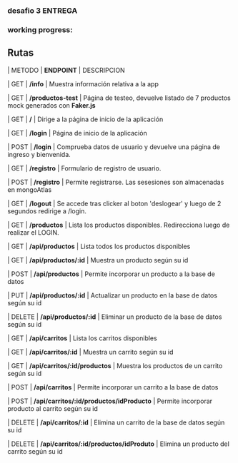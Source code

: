 <!-- ### Proyecto deployado en Heroku:
https://desafio3entregaproyectofinal.herokuapp.com/ -->
### desafio 3 ENTREGA


### working progress:



## Rutas


|   METODO    | **ENDPOINT**           | DESCRIPCION                                                         

|     GET     | **/info**                | Muestra información relativa a la app 

|     GET     |  **/productos-test**      | Página de testeo, devuelve listado de 7 productos mock generados con **Faker.js** 



|     GET     |  **/**                    | Dirige a la página de inicio de la aplicación 

|     GET     |  **/login**               | Página de inicio de la aplicación

|     POST    |  **/login**              | Comprueba datos de usuario y devuelve una página de ingreso y bienvenida.  

|     GET     |  **/registro**            | Formulario de registro de usuario. 

|     POST    |  **/registro**           | Permite registrarse. Las sesesiones son almacenadas en mongoAtlas  

|     GET     |  **/logout**              | Se accede tras clicker al boton 'deslogear' y luego de 2 segundos redirige a /login. 

|     GET     |  **/productos**           | Lista los productos disponibles. Redirecciona luego de realizar el LOGIN. 



|     GET     |  **/api/productos**       | Lista todos los productos disponibles     

|     GET     |  **/api/productos/:id**   | Muestra un producto según su id   

|     POST    |  **/api/productos**       | Permite incorporar un producto a la base de datos       

|     PUT     | **/api/productos/:id**   | Actualizar un producto en la base de datos según su id     

|    DELETE   | **/api/productos/:id**   | Eliminar un producto de la base de datos según su id



|     GET     |  **/api/carritos**        | Lista los carritos disponibles     

|     GET     |  **/api/carritos/:id**    | Muestra un carrito según su id   

|     GET     |  **/api/carritos/:id/productos**   | Muestra los productos de un carrito según su id  

|     POST    |  **/api/carritos**        | Permite incorporar un carrito a la base de datos   

|     POST    |  **/api/carritos/:id/productos/idProducto**        | Permite incorporar producto al carrito según su id   

|    DELETE   | **/api/carritos/:id**   | Elimina un carrito de la base de datos según su id

|    DELETE   | **/api/carritos/:id/productos/idProduto**   | Elimina un producto del carrito según su id